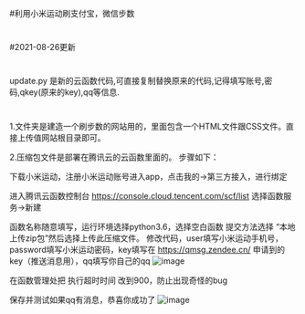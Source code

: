 #利用小米运动刷支付宝，微信步数
#
#2021-08-26更新
#
  update.py 是新的云函数代码,可直接复制替换原来的代码,记得填写账号,密码,qkey(原来的key),qq等信息.
#


1.文件夹是建造一个刷步数的网站用的，里面包含一个HTML文件跟CSS文件。直接上传值网站根目录即可。


2.压缩包文件是部署在腾讯云的云函数里面的。
步骤如下：

下载小米运动，注册小米运动账号进入app，点击我的→第三方接入，进行绑定

进入腾讯云函数控制台 https://console.cloud.tencent.com/scf/list 选择函数服务→新建

函数名称随意填写，运行环境选择python3.6，选择空白函数
提交方法选择 “本地上传zip包”然后选择上传此压缩文件。
修改代码，user填写小米运动手机号，password填写小米运动密码，key填写在 https://qmsg.zendee.cn/ 申请到的key（推送消息用），qq填写你自己的qq
![image](https://user-images.githubusercontent.com/57285504/114186338-3e73eb00-9936-11eb-90d3-f48871e0f4cc.png)

在函数管理处把 执行超时时间 改到900，防止出现奇怪的bug

保存并测试如果qq有消息，恭喜你成功了
![image](https://user-images.githubusercontent.com/57285504/114186519-7bd87880-9936-11eb-8d18-e0e4b9db264c.png)
